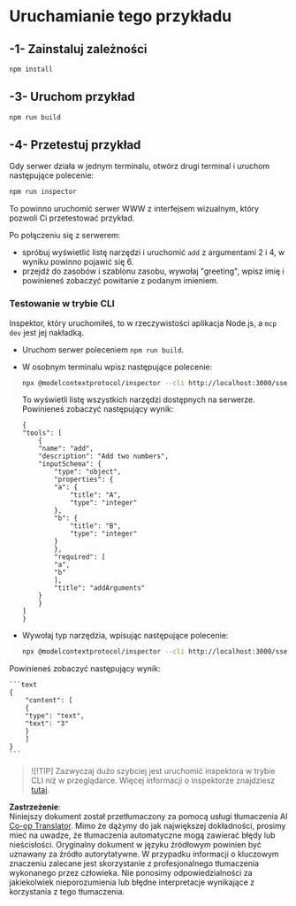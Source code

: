 <!--
CO_OP_TRANSLATOR_METADATA:
{
  "original_hash": "7fab17bf59e2eb82a5aeef03ad977d31",
  "translation_date": "2025-07-13T20:20:15+00:00",
  "source_file": "03-GettingStarted/05-sse-server/solution/typescript/README.md",
  "language_code": "pl"
}
-->
# Uruchamianie tego przykładu

## -1- Zainstaluj zależności

```bash
npm install
```

## -3- Uruchom przykład

```bash
npm run build
```

## -4- Przetestuj przykład

Gdy serwer działa w jednym terminalu, otwórz drugi terminal i uruchom następujące polecenie:

```bash
npm run inspector
```

To powinno uruchomić serwer WWW z interfejsem wizualnym, który pozwoli Ci przetestować przykład.

Po połączeniu się z serwerem:

- spróbuj wyświetlić listę narzędzi i uruchomić `add` z argumentami 2 i 4, w wyniku powinno pojawić się 6.
- przejdź do zasobów i szablonu zasobu, wywołaj "greeting", wpisz imię i powinieneś zobaczyć powitanie z podanym imieniem.

### Testowanie w trybie CLI

Inspektor, który uruchomiłeś, to w rzeczywistości aplikacja Node.js, a `mcp dev` jest jej nakładką.

- Uruchom serwer poleceniem `npm run build`.

- W osobnym terminalu wpisz następujące polecenie:

    ```bash
    npx @modelcontextprotocol/inspector --cli http://localhost:3000/sse --method tools/list
    ```

    To wyświetli listę wszystkich narzędzi dostępnych na serwerze. Powinieneś zobaczyć następujący wynik:

    ```text
    {
    "tools": [
        {
        "name": "add",
        "description": "Add two numbers",
        "inputSchema": {
            "type": "object",
            "properties": {
            "a": {
                "title": "A",
                "type": "integer"
            },
            "b": {
                "title": "B",
                "type": "integer"
            }
            },
            "required": [
            "a",
            "b"
            ],
            "title": "addArguments"
        }
        }
    ]
    }
    ```

- Wywołaj typ narzędzia, wpisując następujące polecenie:

    ```bash
    npx @modelcontextprotocol/inspector --cli http://localhost:3000/sse --method tools/call --tool-name add --tool-arg a=1 --tool-arg b=2
    ```

Powinieneś zobaczyć następujący wynik:

    ```text
    {
        "content": [
        {
        "type": "text",
        "text": "3"
        }
        ]
    }
    ```

> ![!TIP]
> Zazwyczaj dużo szybciej jest uruchomić inspektora w trybie CLI niż w przeglądarce.
> Więcej informacji o inspektorze znajdziesz [tutaj](https://github.com/modelcontextprotocol/inspector).

**Zastrzeżenie**:  
Niniejszy dokument został przetłumaczony za pomocą usługi tłumaczenia AI [Co-op Translator](https://github.com/Azure/co-op-translator). Mimo że dążymy do jak największej dokładności, prosimy mieć na uwadze, że tłumaczenia automatyczne mogą zawierać błędy lub nieścisłości. Oryginalny dokument w języku źródłowym powinien być uznawany za źródło autorytatywne. W przypadku informacji o kluczowym znaczeniu zalecane jest skorzystanie z profesjonalnego tłumaczenia wykonanego przez człowieka. Nie ponosimy odpowiedzialności za jakiekolwiek nieporozumienia lub błędne interpretacje wynikające z korzystania z tego tłumaczenia.